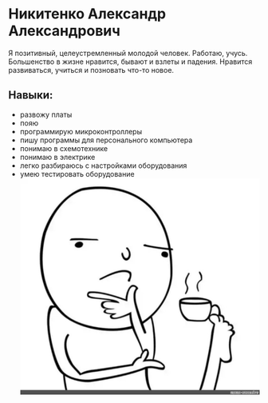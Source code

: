 # Никитенко Александр Александрович

Я позитивный, целеустремленный молодой человек.
Работаю, учусь. Большенство в жизне нравится, бывают и взлеты и падения.
Нравится развиваться, учиться и позновать что-то новое.

## Навыки:
* развожу платы
* пояю
* программирую микроконтроллеры
* пишу программы для персонального компьютера
* понимаю в схемотехнике
* понимаю в электрике
* легко разбираюсь с настройками оборудования
* умею тестировать оборудование
![Мем](https://github.com/mobez/test-site/blob/main/img/e5da5c671fb977fde771a87cdee37da2.jpg "Не я:)")
